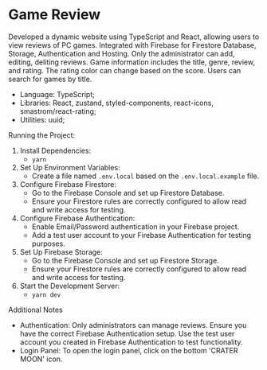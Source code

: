 # Game Review

Developed a dynamic website using TypeScript and React, allowing users to view reviews of PC games. Integrated with Firebase for Firestore Database, Storage, Authentication and Hosting. Only the administrator can add, editing, deliting reviews. Game information includes the title, genre, review, and rating. The rating color can change based on the score. Users can search for games by title.

 - Language: TypeScript;
 - Libraries: React, zustand, styled-components, react-icons, smastrom/react-rating;
 - Utilities: uuid;

Running the Project:

1) Install Dependencies:
    - `yarn`
2) Set Up Environment Variables:
    - Create a file named `.env.local` based on the `.env.local.example` file.
3) Configure Firebase Firestore:
    - Go to the Firebase Console and set up Firestore Database.
    - Ensure your Firestore rules are correctly configured to allow read and write access for testing.
4) Configure Firebase Authentication:
    - Enable Email/Password authentication in your Firebase project.
    - Add a test user account to your Firebase Authentication for testing purposes.
5) Set Up Firebase Storage:
    - Go to the Firebase Console and set up Firestore Storage.
    - Ensure your Firestore rules are correctly configured to allow read and write access for testing.
6) Start the Development Server:
    - `yarn dev`

Additional Notes
 - Authentication: Only administrators can manage reviews. Ensure you have the correct Firebase Authentication setup. Use the test user account you created in Firebase Authentication to test functionality.
 - Login Panel: To open the login panel, click on the bottom 'CRATER MOON' icon.
